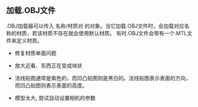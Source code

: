 ## 加载.OBJ文件
.OBJ加载器可以传入 名称/材质对 的对象。当它加载.OBJ文件时，会加载对应名称的材质，若该材质不存在就会使用默认材质。
有时.OBJ文件会带有一个.MTL文件来定义材质。

* 修复材质单面问题

* 放大近看、东西正在变成块状
- 法线贴图通常是紫色的，而凹凸贴图则是黑白的。法线贴图表示表面的方向，而凹凸贴图则表示表面的高度。

* 模型太大, 尝试自动设置相机的参数
